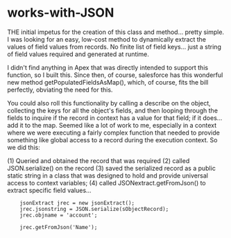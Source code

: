 # works-with-JSON

THE initial impetus for the creation of this class and method... pretty simple.  I was looking for an easy, low-cost method to dynamically extract the values of field values from records.  No finite list of field keys... just a string of field values required and generated at runtime.

I didn't find anything in Apex that was directly intended to support this function, so I built this.  Since then, of course, salesforce has this wonderful new method getPopulatedFieldsAsMap(), which, of course, fits the bill perfectly, obviating the need for this.

You could also roll this functionality by calling a describe on the object, collecting the keys for all the object's fields, and then looping through the fields to inquire if the record in context has a value for that field; if it does... add it to the map.  Seemed like a lot of work to me, especially in a context where we were executing a fairly complex function that needed to provide something like global access to a record during the execution context.  So we did this:

(1)   Queried and obtained the record that was required
(2)   called JSON.serialize() on the record
(3)   saved the serialized record as a public static string in a class that was designed to hold and provide universal access to context variables;
(4)   called JSONextract.getFromJson() to extract specific field values...

        jsonExtract jrec = new jsonExtract();
        jrec.jsonstring = JSON.serialize(sObjectRecord);
        jrec.objname = 'account';
        
        jrec.getFromJson('Name');

